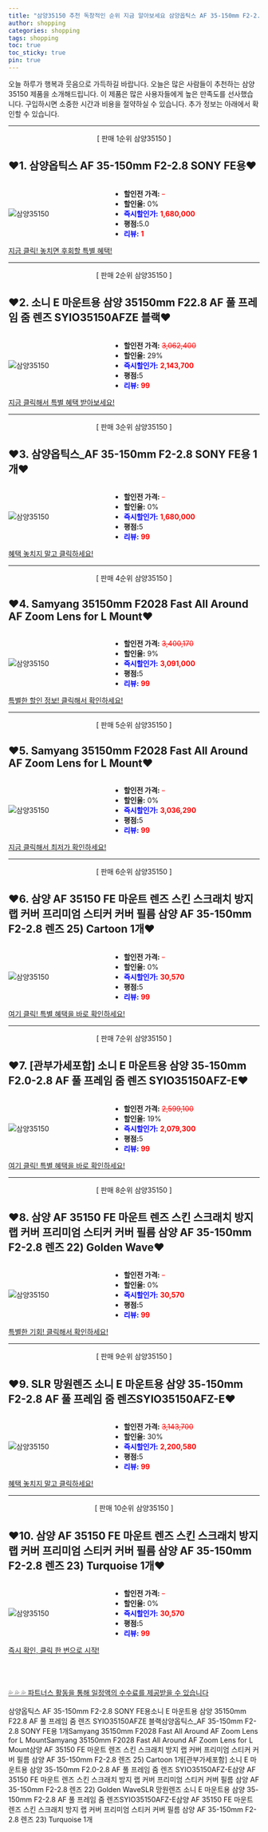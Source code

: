 ```yaml
---
title: "삼양35150 추천 독창적인 순위 지금 알아보세요 삼양옵틱스 AF 35-150mm F2-2.8 SONY"
author: shopping
categories: shopping
tags: shopping
toc: true
toc_sticky: true
pin: true
---
```

오늘 하루가 행복과 웃음으로 가득하길 바랍니다. 오늘은 많은 사람들이 추천하는 삼양35150 제품을 소개해드립니다. 이 제품은 많은 사용자들에게 높은 만족도를 선사했습니다. 구입하시면 소중한 시간과 비용을 절약하실 수 있습니다. 추가 정보는 아래에서 확인할 수 있습니다.

---
<p class="toplist" style="margin: 0 auto; display: block; width: fit-content;">[ 판매 1순위 삼양35150 ]</p>

<h2><strong>❤️1. 삼양옵틱스 AF 35-150mm F2-2.8 SONY FE용❤️</strong></h2>

<div style="display: flex; align-items: center;">
    <div style="flex: 0.4;">
        <img src="https://thumbnail8.coupangcdn.com/thumbnails/remote/230x230ex/image/vendor_inventory/9de5/f642072fd6bbdff999bab78c1ad9b850c2f69b4d7fe3f1f63fd7f9661a3e.jpg" alt="삼양35150" style="max-width: 100%;">
    </div>
    <div style="flex: 0.6; margin-left: 10px;">
        <ul>
            <li><strong>할인전 가격:</strong> <del style="color: red;">-</del></li>
            <li><strong>할인율:</strong> 0%</li>
            <li><span style='color:blue'><strong>즉시할인가:</strong></span> <span style='color:red'><strong>1,680,000</strong></span></li>
            <li><strong>평점:</strong>5.0</li>
            <li><span style='color:blue'><strong>리뷰:</strong></span> <span style='color:red'><strong>1</strong></span></li>
        </ul>
    </div>
</div>
<div class="center">
    <a href="https://William4Davisa.github.io?lptag=AF9450613&subid=githubio&pageKey=7274305676&traceid=V0-153&itemId=18559225248&vendorItemId=86304995994" class="myButton">
        지금 클릭! 놓치면 후회할 특별 혜택!
    </a>
</div>


---
<p class="toplist" style="margin: 0 auto; display: block; width: fit-content;">[ 판매 2순위 삼양35150 ]</p>

<h2><strong>❤️2. 소니 E 마운트용 삼양 35150mm F22.8 AF 풀 프레임 줌 렌즈 SYIO35150AFZE 블랙❤️</strong></h2>

<div style="display: flex; align-items: center;">
    <div style="flex: 0.4;">
        <img src="https://thumbnail7.coupangcdn.com/thumbnails/remote/230x230ex/image/vendor_inventory/3eb0/cbe078ff4e8974d3d0ae5b2882b8bd58331d66a015e16c5ee5f1b7fa6230.jpg" alt="삼양35150" style="max-width: 100%;">
    </div>
    <div style="flex: 0.6; margin-left: 10px;">
        <ul>
            <li><strong>할인전 가격:</strong> <del style="color: red;">3,062,400</del></li>
            <li><strong>할인율:</strong> 29%</li>
            <li><span style='color:blue'><strong>즉시할인가:</strong></span> <span style='color:red'><strong>2,143,700</strong></span></li>
            <li><strong>평점:</strong>5</li>
            <li><span style='color:blue'><strong>리뷰:</strong></span> <span style='color:red'><strong>99</strong></span></li>
        </ul>
    </div>
</div>
<div class="center">
    <a href="https://William4Davisa.github.io?lptag=AF9450613&subid=githubio&pageKey=8198804968&traceid=V0-153&itemId=23492513421&vendorItemId=90518966283" class="myButton">
        지금 클릭해서 특별 혜택 받아보세요!
    </a>
</div>


---
<p class="toplist" style="margin: 0 auto; display: block; width: fit-content;">[ 판매 3순위 삼양35150 ]</p>

<h2><strong>❤️3. 삼양옵틱스_AF 35-150mm F2-2.8 SONY FE용 1개❤️</strong></h2>

<div style="display: flex; align-items: center;">
    <div style="flex: 0.4;">
        <img src="https://thumbnail6.coupangcdn.com/thumbnails/remote/230x230ex/image/vendor_inventory/8907/98cdb7b2d32c1a7adf0ae6f312485a15425a6fc33ccd5dadcca34bcd45ea.png" alt="삼양35150" style="max-width: 100%;">
    </div>
    <div style="flex: 0.6; margin-left: 10px;">
        <ul>
            <li><strong>할인전 가격:</strong> <del style="color: red;">-</del></li>
            <li><strong>할인율:</strong> 0%</li>
            <li><span style='color:blue'><strong>즉시할인가:</strong></span> <span style='color:red'><strong>1,680,000</strong></span></li>
            <li><strong>평점:</strong>5</li>
            <li><span style='color:blue'><strong>리뷰:</strong></span> <span style='color:red'><strong>99</strong></span></li>
        </ul>
    </div>
</div>
<div class="center">
    <a href="https://William4Davisa.github.io?lptag=AF9450613&subid=githubio&pageKey=7424650394&traceid=V0-153&itemId=19269744001&vendorItemId=86504232458" class="myButton">
        혜택 놓치지 말고 클릭하세요!
    </a>
</div>


---
<p class="toplist" style="margin: 0 auto; display: block; width: fit-content;">[ 판매 4순위 삼양35150 ]</p>

<h2><strong>❤️4. Samyang 35150mm F2028 Fast All Around AF Zoom Lens for L Mount❤️</strong></h2>

<div style="display: flex; align-items: center;">
    <div style="flex: 0.4;">
        <img src="https://thumbnail9.coupangcdn.com/thumbnails/remote/230x230ex/image/vendor_inventory/245e/0ef9da58110569b8e94452020df738045f4d6b9f24ba8859e180f6c0ff67.jpg" alt="삼양35150" style="max-width: 100%;">
    </div>
    <div style="flex: 0.6; margin-left: 10px;">
        <ul>
            <li><strong>할인전 가격:</strong> <del style="color: red;">3,400,170</del></li>
            <li><strong>할인율:</strong> 9%</li>
            <li><span style='color:blue'><strong>즉시할인가:</strong></span> <span style='color:red'><strong>3,091,000</strong></span></li>
            <li><strong>평점:</strong>5</li>
            <li><span style='color:blue'><strong>리뷰:</strong></span> <span style='color:red'><strong>99</strong></span></li>
        </ul>
    </div>
</div>
<div class="center">
    <a href="https://William4Davisa.github.io?lptag=AF9450613&subid=githubio&pageKey=8172879373&traceid=V0-153&itemId=23347711677&vendorItemId=90378645615" class="myButton">
        특별한 할인 정보! 클릭해서 확인하세요!
    </a>
</div>


---
<p class="toplist" style="margin: 0 auto; display: block; width: fit-content;">[ 판매 5순위 삼양35150 ]</p>

<h2><strong>❤️5. Samyang 35150mm F2028 Fast All Around AF Zoom Lens for L Mount❤️</strong></h2>

<div style="display: flex; align-items: center;">
    <div style="flex: 0.4;">
        <img src="https://thumbnail9.coupangcdn.com/thumbnails/remote/230x230ex/image/vendor_inventory/245e/0ef9da58110569b8e94452020df738045f4d6b9f24ba8859e180f6c0ff67.jpg" alt="삼양35150" style="max-width: 100%;">
    </div>
    <div style="flex: 0.6; margin-left: 10px;">
        <ul>
            <li><strong>할인전 가격:</strong> <del style="color: red;">-</del></li>
            <li><strong>할인율:</strong> 0%</li>
            <li><span style='color:blue'><strong>즉시할인가:</strong></span> <span style='color:red'><strong>3,036,290</strong></span></li>
            <li><strong>평점:</strong>5</li>
            <li><span style='color:blue'><strong>리뷰:</strong></span> <span style='color:red'><strong>99</strong></span></li>
        </ul>
    </div>
</div>
<div class="center">
    <a href="https://William4Davisa.github.io?lptag=AF9450613&subid=githubio&pageKey=8176309474&traceid=V0-153&itemId=23365667434&vendorItemId=90395991528" class="myButton">
        지금 클릭해서 최저가 확인하세요!
    </a>
</div>


---
<p class="toplist" style="margin: 0 auto; display: block; width: fit-content;">[ 판매 6순위 삼양35150 ]</p>

<h2><strong>❤️6. 삼양 AF 35150 FE 마운트 렌즈 스킨 스크래치 방지 랩 커버 프리미엄 스티커 커버 필름 삼양 AF 35-150mm F2-2.8 렌즈 25) Cartoon 1개❤️</strong></h2>

<div style="display: flex; align-items: center;">
    <div style="flex: 0.4;">
        <img src="https://thumbnail10.coupangcdn.com/thumbnails/remote/230x230ex/image/vendor_inventory/7a5d/e218176e3bede9e412f9f45beea82fdbd63e2bce8bf1e0363dd93fa9d8ed.jpg" alt="삼양35150" style="max-width: 100%;">
    </div>
    <div style="flex: 0.6; margin-left: 10px;">
        <ul>
            <li><strong>할인전 가격:</strong> <del style="color: red;">-</del></li>
            <li><strong>할인율:</strong> 0%</li>
            <li><span style='color:blue'><strong>즉시할인가:</strong></span> <span style='color:red'><strong>30,570</strong></span></li>
            <li><strong>평점:</strong>5</li>
            <li><span style='color:blue'><strong>리뷰:</strong></span> <span style='color:red'><strong>99</strong></span></li>
        </ul>
    </div>
</div>
<div class="center">
    <a href="https://William4Davisa.github.io?lptag=AF9450613&subid=githubio&pageKey=7575259846&traceid=V0-153&itemId=19986272072&vendorItemId=90200322088" class="myButton">
        여기 클릭! 특별 혜택을 바로 확인하세요!
    </a>
</div>


---
<p class="toplist" style="margin: 0 auto; display: block; width: fit-content;">[ 판매 7순위 삼양35150 ]</p>

<h2><strong>❤️7. [관부가세포함] 소니 E 마운트용 삼양 35-150mm F2.0-2.8 AF 풀 프레임 줌 렌즈 SYIO35150AFZ-E❤️</strong></h2>

<div style="display: flex; align-items: center;">
    <div style="flex: 0.4;">
        <img src="https://thumbnail10.coupangcdn.com/thumbnails/remote/230x230ex/image/vendor_inventory/8dde/6145e66418824e746c35cd85e94129b4d2ef888aa602c35ac0f777a59f3e.jpg" alt="삼양35150" style="max-width: 100%;">
    </div>
    <div style="flex: 0.6; margin-left: 10px;">
        <ul>
            <li><strong>할인전 가격:</strong> <del style="color: red;">2,599,100</del></li>
            <li><strong>할인율:</strong> 19%</li>
            <li><span style='color:blue'><strong>즉시할인가:</strong></span> <span style='color:red'><strong>2,079,300</strong></span></li>
            <li><strong>평점:</strong>5</li>
            <li><span style='color:blue'><strong>리뷰:</strong></span> <span style='color:red'><strong>99</strong></span></li>
        </ul>
    </div>
</div>
<div class="center">
    <a href="https://William4Davisa.github.io?lptag=AF9450613&subid=githubio&pageKey=8194547171&traceid=V0-153&itemId=23465160910&vendorItemId=90495876277" class="myButton">
        여기 클릭! 특별 혜택을 바로 확인하세요!
    </a>
</div>


---
<p class="toplist" style="margin: 0 auto; display: block; width: fit-content;">[ 판매 8순위 삼양35150 ]</p>

<h2><strong>❤️8. 삼양 AF 35150 FE 마운트 렌즈 스킨 스크래치 방지 랩 커버 프리미엄 스티커 커버 필름 삼양 AF 35-150mm F2-2.8 렌즈 22) Golden Wave❤️</strong></h2>

<div style="display: flex; align-items: center;">
    <div style="flex: 0.4;">
        <img src="https://thumbnail6.coupangcdn.com/thumbnails/remote/230x230ex/image/vendor_inventory/4a8c/8914b75e4d842685f2e853da939bc73ff5ffd05f4c8b835dd2fc2fd84e25.jpg" alt="삼양35150" style="max-width: 100%;">
    </div>
    <div style="flex: 0.6; margin-left: 10px;">
        <ul>
            <li><strong>할인전 가격:</strong> <del style="color: red;">-</del></li>
            <li><strong>할인율:</strong> 0%</li>
            <li><span style='color:blue'><strong>즉시할인가:</strong></span> <span style='color:red'><strong>30,570</strong></span></li>
            <li><strong>평점:</strong>5</li>
            <li><span style='color:blue'><strong>리뷰:</strong></span> <span style='color:red'><strong>99</strong></span></li>
        </ul>
    </div>
</div>
<div class="center">
    <a href="https://William4Davisa.github.io?lptag=AF9450613&subid=githubio&pageKey=7932693847&traceid=V0-153&itemId=21825380007&vendorItemId=90200321495" class="myButton">
        특별한 기회! 클릭해서 확인하세요!
    </a>
</div>


---
<p class="toplist" style="margin: 0 auto; display: block; width: fit-content;">[ 판매 9순위 삼양35150 ]</p>

<h2><strong>❤️9. SLR 망원렌즈 소니 E 마운트용 삼양 35-150mm F2-2.8 AF 풀 프레임 줌 렌즈SYIO35150AFZ-E❤️</strong></h2>

<div style="display: flex; align-items: center;">
    <div style="flex: 0.4;">
        <img src="https://thumbnail9.coupangcdn.com/thumbnails/remote/230x230ex/image/vendor_inventory/ab7d/9ff86faf1d6dee10a7b13518930abc8aaf270ff26d5f1627c43792cf2b5b.jpg" alt="삼양35150" style="max-width: 100%;">
    </div>
    <div style="flex: 0.6; margin-left: 10px;">
        <ul>
            <li><strong>할인전 가격:</strong> <del style="color: red;">3,143,700</del></li>
            <li><strong>할인율:</strong> 30%</li>
            <li><span style='color:blue'><strong>즉시할인가:</strong></span> <span style='color:red'><strong>2,200,580</strong></span></li>
            <li><strong>평점:</strong>5</li>
            <li><span style='color:blue'><strong>리뷰:</strong></span> <span style='color:red'><strong>99</strong></span></li>
        </ul>
    </div>
</div>
<div class="center">
    <a href="https://William4Davisa.github.io?lptag=AF9450613&subid=githubio&pageKey=7605387146&traceid=V0-153&itemId=20129134961&vendorItemId=87223258909" class="myButton">
        혜택 놓치지 말고 클릭하세요!
    </a>
</div>


---
<p class="toplist" style="margin: 0 auto; display: block; width: fit-content;">[ 판매 10순위 삼양35150 ]</p>

<h2><strong>❤️10. 삼양 AF 35150 FE 마운트 렌즈 스킨 스크래치 방지 랩 커버 프리미엄 스티커 커버 필름 삼양 AF 35-150mm F2-2.8 렌즈 23) Turquoise 1개❤️</strong></h2>

<div style="display: flex; align-items: center;">
    <div style="flex: 0.4;">
        <img src="https://thumbnail8.coupangcdn.com/thumbnails/remote/230x230ex/image/vendor_inventory/ff98/cc62fdad133b5d413bb280f013ecae7fada1808999e669ca3743880b82a2.jpg" alt="삼양35150" style="max-width: 100%;">
    </div>
    <div style="flex: 0.6; margin-left: 10px;">
        <ul>
            <li><strong>할인전 가격:</strong> <del style="color: red;">-</del></li>
            <li><strong>할인율:</strong> 0%</li>
            <li><span style='color:blue'><strong>즉시할인가:</strong></span> <span style='color:red'><strong>30,570</strong></span></li>
            <li><strong>평점:</strong>5</li>
            <li><span style='color:blue'><strong>리뷰:</strong></span> <span style='color:red'><strong>99</strong></span></li>
        </ul>
    </div>
</div>
<div class="center">
    <a href="https://William4Davisa.github.io?lptag=AF9450613&subid=githubio&pageKey=7575259846&traceid=V0-153&itemId=19986272042&vendorItemId=90200321752" class="myButton">
        즉시 확인, 클릭 한 번으로 시작!
    </a>
</div>

<br><br><br>[💦 💦 💦 파트너스 활동을 통해 일정액의 수수료를 제공받을 수 있습니다](https://link.coupang.com/a/bcpT2c)<br><br>삼양옵틱스 AF 35-150mm F2-2.8 SONY FE용소니 E 마운트용 삼양 35150mm F22.8 AF 풀 프레임 줌 렌즈 SYIO35150AFZE 블랙삼양옵틱스_AF 35-150mm F2-2.8 SONY FE용 1개Samyang 35150mm F2028 Fast All Around AF Zoom Lens for L MountSamyang 35150mm F2028 Fast All Around AF Zoom Lens for L Mount삼양 AF 35150 FE 마운트 렌즈 스킨 스크래치 방지 랩 커버 프리미엄 스티커 커버 필름 삼양 AF 35-150mm F2-2.8 렌즈 25) Cartoon 1개[관부가세포함] 소니 E 마운트용 삼양 35-150mm F2.0-2.8 AF 풀 프레임 줌 렌즈 SYIO35150AFZ-E삼양 AF 35150 FE 마운트 렌즈 스킨 스크래치 방지 랩 커버 프리미엄 스티커 커버 필름 삼양 AF 35-150mm F2-2.8 렌즈 22) Golden WaveSLR 망원렌즈 소니 E 마운트용 삼양 35-150mm F2-2.8 AF 풀 프레임 줌 렌즈SYIO35150AFZ-E삼양 AF 35150 FE 마운트 렌즈 스킨 스크래치 방지 랩 커버 프리미엄 스티커 커버 필름 삼양 AF 35-150mm F2-2.8 렌즈 23) Turquoise 1개